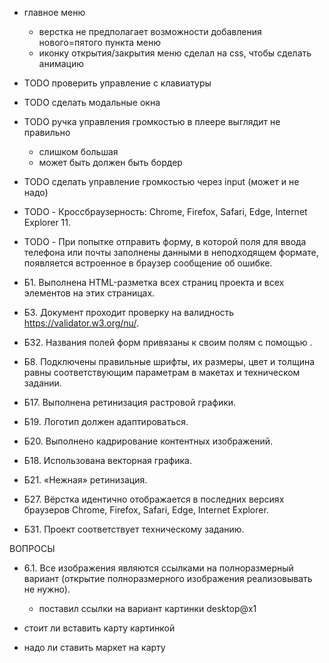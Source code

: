 - главное меню
    - верстка не предполагает возможности добавления нового=пятого пункта меню
    - иконку открытия/закрытия меню сделал на css, чтобы сделать анимацию

- TODO проверить управление с клавиатуры
- TODO сделать модальные окна
- TODO ручка управления громкостью в плеере выглядит не правильно 
    - слишком большая
    - может быть должен быть бордер
- TODO сделать управление громкостью через input (может и не надо)

- TODO - Кроссбраузерность: Chrome, Firefox, Safari, Edge, Internet Explorer 11.
- TODO - При попытке отправить форму, в которой поля для ввода телефона или почты заполнены данными в неподходящем формате, появляется встроенное в браузер сообщение об ошибке.


- Б1. Выполнена HTML-разметка всех страниц проекта и всех элементов на этих страницах.  
- Б3. Документ проходит проверку на валидность https://validator.w3.org/nu/.  
- Б32. Названия полей форм привязаны к своим полям с помощью <label>.  
- Б8. Подключены правильные шрифты, их размеры, цвет и толщина равны соответствующим параметрам в макетах и техническом задании.  
- Б17. Выполнена ретинизация растровой графики.  
- Б19. Логотип должен адаптироваться.  
- Б20. Выполнено кадрирование контентных изображений.  
- Б18. Использована векторная графика.  
- Б21. «Нежная» ретинизация.  
- Б27. Вёрстка идентично отображается в последних версиях браузеров Chrome, Firefox, Safari, Edge, Internet Explorer.  
- Б31. Проект соответствует техническому заданию.  



ВОПРОСЫ
- 6.1. Все изображения являются ссылками на полноразмерный вариант (открытие полноразмерного изображения реализовывать не нужно).
    - поставил ссылки на вариант картинки desktop@x1

- стоит ли вставить карту картинкой
- надо ли ставить маркет на карту
